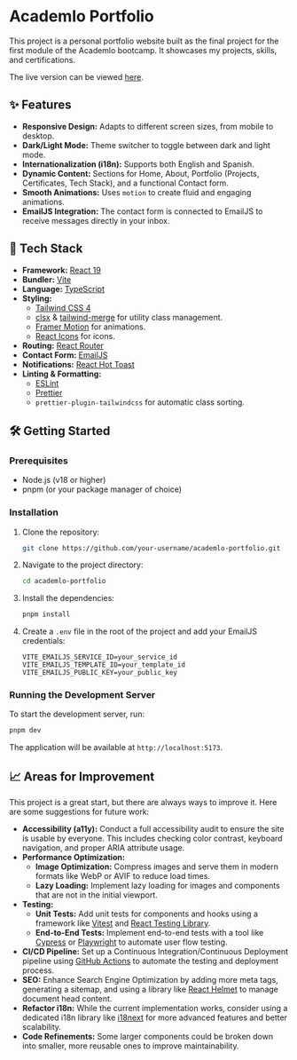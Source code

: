 # Academlo Portfolio

This project is a personal portfolio website built as the final project for the first module of the Academlo bootcamp. It showcases my projects, skills, and certifications.

The live version can be viewed [here](https://your-deployment-link.com).

## ✨ Features

-   **Responsive Design:** Adapts to different screen sizes, from mobile to desktop.
-   **Dark/Light Mode:** Theme switcher to toggle between dark and light mode.
-   **Internationalization (i18n):** Supports both English and Spanish.
-   **Dynamic Content:** Sections for Home, About, Portfolio (Projects, Certificates, Tech Stack), and a functional Contact form.
-   **Smooth Animations:** Uses `motion` to create fluid and engaging animations.
-   **EmailJS Integration:** The contact form is connected to EmailJS to receive messages directly in your inbox.

## 🚀 Tech Stack

-   **Framework:** [React 19](https://react.dev/)
-   **Bundler:** [Vite](https://vitejs.dev/)
-   **Language:** [TypeScript](https://www.typescriptlang.org/)
-   **Styling:**
    -   [Tailwind CSS 4](https://tailwindcss.com/)
    -   [clsx](https://github.com/lukeed/clsx) & [tailwind-merge](https://github.com/dcastil/tailwind-merge) for utility class management.
    -   [Framer Motion](https://www.framer.com/motion/) for animations.
    -   [React Icons](https://react-icons.github.io/react-icons/) for icons.
-   **Routing:** [React Router](https://reactrouter.com/)
-   **Contact Form:** [EmailJS](https://www.emailjs.com/)
-   **Notifications:** [React Hot Toast](https://react-hot-toast.com/)
-   **Linting & Formatting:**
    -   [ESLint](https://eslint.org/)
    -   [Prettier](https://prettier.io/)
    -   `prettier-plugin-tailwindcss` for automatic class sorting.

## 🛠️ Getting Started

### Prerequisites

-   Node.js (v18 or higher)
-   pnpm (or your package manager of choice)

### Installation

1.  Clone the repository:
    ```bash
    git clone https://github.com/your-username/academlo-portfolio.git
    ```
2.  Navigate to the project directory:
    ```bash
    cd academlo-portfolio
    ```
3.  Install the dependencies:
    ```bash
    pnpm install
    ```
4.  Create a `.env` file in the root of the project and add your EmailJS credentials:
    ```
    VITE_EMAILJS_SERVICE_ID=your_service_id
    VITE_EMAILJS_TEMPLATE_ID=your_template_id
    VITE_EMAILJS_PUBLIC_KEY=your_public_key
    ```

### Running the Development Server

To start the development server, run:

```bash
pnpm dev
```

The application will be available at `http://localhost:5173`.

## 📈 Areas for Improvement

This project is a great start, but there are always ways to improve it. Here are some suggestions for future work:

-   **Accessibility (a11y):** Conduct a full accessibility audit to ensure the site is usable by everyone. This includes checking color contrast, keyboard navigation, and proper ARIA attribute usage.
-   **Performance Optimization:**
    -   **Image Optimization:** Compress images and serve them in modern formats like WebP or AVIF to reduce load times.
    -   **Lazy Loading:** Implement lazy loading for images and components that are not in the initial viewport.
-   **Testing:**
    -   **Unit Tests:** Add unit tests for components and hooks using a framework like [Vitest](https://vitest.dev/) and [React Testing Library](https://testing-library.com/docs/react-testing-library/intro/).
    -   **End-to-End Tests:** Implement end-to-end tests with a tool like [Cypress](https://www.cypress.io/) or [Playwright](https://playwright.dev/) to automate user flow testing.
-   **CI/CD Pipeline:** Set up a Continuous Integration/Continuous Deployment pipeline using [GitHub Actions](https://github.com/features/actions) to automate the testing and deployment process.
-   **SEO:** Enhance Search Engine Optimization by adding more meta tags, generating a sitemap, and using a library like [React Helmet](https://github.com/nfl/react-helmet) to manage document head content.
-   **Refactor i18n:** While the current implementation works, consider using a dedicated i18n library like [i18next](https://www.i18next.com/) for more advanced features and better scalability.
-   **Code Refinements:** Some larger components could be broken down into smaller, more reusable ones to improve maintainability.